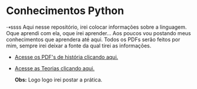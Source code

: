 # Conhecimentos Python
 ⇢ssss	Aqui nesse repositório, irei colocar informações sobre a linguagem.
Oque aprendi com ela, oque irei aprender... Aos poucos vou postando meus conhecimentos que aprendera até aqui.
Todos os PDFs serão feitos por mim, sempre irei deixar a fonte da qual tirei as informações.

- [Acesse os PDF's de história clicando aqui.](https://github.com/Joycekellyy/Conhecimentos-python/tree/master/Informacoes-PDF)
- [Acesse as Teorias clicando aqui.](https://github.com/Joycekellyy/Conhecimentos-python/tree/master/Iniciando-os-estudos-PDF)

     **Obs:** Logo logo irei postar a prática.
